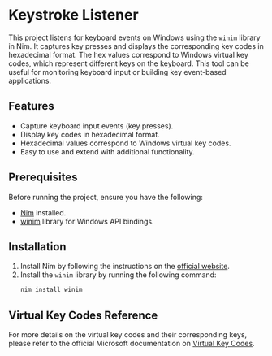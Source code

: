 # Keystroke Listener

This project listens for keyboard events on Windows using the `winim` library in Nim. It captures key presses and displays the corresponding key codes in hexadecimal format. The hex values correspond to Windows virtual key codes, which represent different keys on the keyboard. This tool can be useful for monitoring keyboard input or building key event-based applications.

## Features

- Capture keyboard input events (key presses).
- Display key codes in hexadecimal format.
- Hexadecimal values correspond to Windows virtual key codes.
- Easy to use and extend with additional functionality.

## Prerequisites

Before running the project, ensure you have the following:

- [Nim](https://nim-lang.org/) installed.
- [winim](https://github.com/nikivazou/winim) library for Windows API bindings.

## Installation

1. Install Nim by following the instructions on the [official website](https://nim-lang.org/install.html).
2. Install the `winim` library by running the following command:
   ```bash
   nim install winim
   ```

## Virtual Key Codes Reference

For more details on the virtual key codes and their corresponding keys, please refer to the official Microsoft documentation on [Virtual Key Codes](https://learn.microsoft.com/en-us/windows/win32/inputdev/virtual-key-codes).
